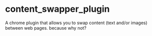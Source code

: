 # content_swapper_plugin
A chrome plugin that allows you to swap content (text and/or images) between web pages. because why not?
